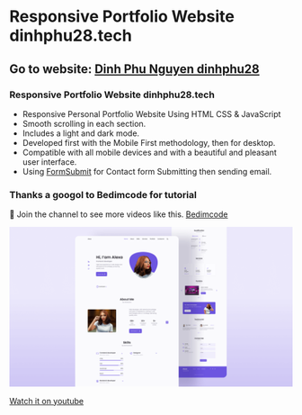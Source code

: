 # Responsive Portfolio Website dinhphu28.tech
## Go to website: [Dinh Phu Nguyen dinhphu28](https://www.dinhphu28.tech)
### Responsive Portfolio Website dinhphu28.tech

- Responsive Personal Portfolio Website Using HTML CSS & JavaScript
- Smooth scrolling in each section.
- Includes a light and dark mode.
- Developed first with the Mobile First methodology, then for desktop.
- Compatible with all mobile devices and with a beautiful and pleasant user interface.
- Using [FormSubmit](https://formsubmit.co) for Contact form Submitting then sending email.

### Thanks a googol to Bedimcode for tutorial

💙 Join the channel to see more videos like this. [Bedimcode](https://www.youtube.com/c/Bedimcode)

![preview img](/preview.png)

[Watch it on youtube](https://youtu.be/27JtRAI3QO8)
